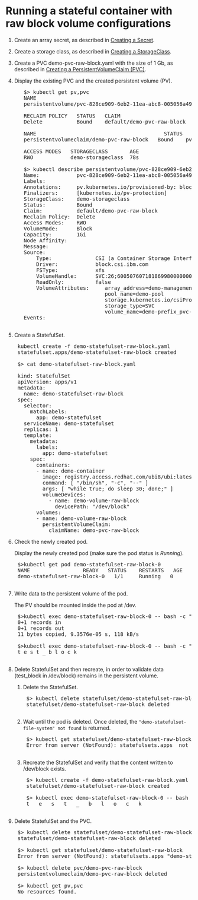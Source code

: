 # Running a stateful container with raw block volume configurations

1. Create an array secret, as described in [Creating a Secret](../content/configuration/csi_ug_config_create_secret.md).

2. Create a storage class, as described in [Creating a StorageClass](../content/configuration/csi_ug_config_create_storageclasses.md).

3. Create a PVC demo-pvc-raw-block.yaml with the size of 1 Gb, as described in [Creating a PersistentVolumeClaim (PVC)](../content/configuration/csi_ug_config_create_pvc.md).

4. Display the existing PVC and the created persistent volume (PV).

      <pre>
      $> kubectl get pv,pvc
      NAME                                                        CAPACITY   ACCESS MODES
      persistentvolume/pvc-828ce909-6eb2-11ea-abc8-005056a49b44   1Gi        RWO
        
      RECLAIM POLICY   STATUS   CLAIM                          STORAGECLASS     REASON  AGE
      Delete           Bound    default/demo-pvc-raw-block   demo-storageclass        109m
        
      NAME                                         STATUS   VOLUME                                     CAPACITY   
      persistentvolumeclaim/demo-pvc-raw-block   Bound    pvc-828ce909-6eb2-11ea-abc8-005056a49b44   1Gi
        
      ACCESS MODES   STORAGECLASS       AGE
      RWO            demo-storageclass  78s
        
      $> kubectl describe persistentvolume/pvc-828ce909-6eb2-11ea-abc8-005056a49b44
      Name:            pvc-828ce909-6eb2-11ea-abc8-005056a49b44
      Labels:          <none>
      Annotations:     pv.kubernetes.io/provisioned-by: block.csi.ibm.com
      Finalizers:      [kubernetes.io/pv-protection]
      StorageClass:    demo-storageclass
      Status:          Bound
      Claim:           default/demo-pvc-raw-block
      Reclaim Policy:  Delete
      Access Modes:    RWO
      VolumeMode:      Block
      Capacity:        1Gi
      Node Affinity:   <none>
      Message:
      Source:
          Type:              CSI (a Container Storage Interface (CSI) volume source)
          Driver:            block.csi.ibm.com
          FSType:            xfs
          VolumeHandle:      SVC:26;60050760718186998000000000005E93
          ReadOnly:          false
          VolumeAttributes:     array_address=demo-management-address
                                pool_name=demo-pool
                                storage.kubernetes.io/csiProvisionerIdentity=1631546133261-8081-block.csi.ibm.com
                                storage_type=SVC
                                volume_name=demo-prefix_pvc-828ce909-6eb2-11ea-abc8-005056a49b44
      Events:                <none>
      </pre>

5. Create a StatefulSet.

    <pre>
    kubectl create -f demo-statefulset-raw-block.yaml
    statefulset.apps/demo-statefulset-raw-block created

    $> cat demo-statefulset-raw-block.yaml
        
    kind: StatefulSet
    apiVersion: apps/v1
    metadata:
      name: demo-statefulset-raw-block
    spec:
      selector:
        matchLabels:
          app: demo-statefulset
      serviceName: demo-statefulset
      replicas: 1
      template:
        metadata:
          labels:
            app: demo-statefulset
        spec:
          containers:
          - name: demo-container
            image: registry.access.redhat.com/ubi8/ubi:latest
            command: [ "/bin/sh", "-c", "--" ]
            args: [ "while true; do sleep 30; done;" ]
            volumeDevices:
              - name: demo-volume-raw-block
                devicePath: "/dev/block"            
          volumes:
          - name: demo-volume-raw-block
            persistentVolumeClaim:
              claimName: demo-pvc-raw-block</pre>      

6. Check the newly created pod.

    Display the newly created pod (make sure the pod status is _Running_).

    <pre>
    $>kubectl get pod demo-statefulset-raw-block-0
    NAME                 READY   STATUS    RESTARTS   AGE
    demo-statefulset-raw-block-0   1/1     Running   0          43s

7. Write data to the persistent volume of the pod.

    The PV should be mounted inside the pod at /dev.

    <pre>
    $>kubectl exec demo-statefulset-raw-block-0 -- bash -c "echo "test_block" | dd conv=unblock of=/dev/block"
    0+1 records in
    0+1 records out
    11 bytes copied, 9.3576e-05 s, 118 kB/s
        
    $>kubectl exec demo-statefulset-raw-block-0 -- bash -c "od -An -c -N 10 /dev/block"
    t e s t _ b l o c k

8. Delete StatefulSet and then recreate, in order to validate data (test_block in /dev/block) remains in the persistent volume.

    1. Delete the StatefulSet.

        <pre>
        $> kubectl delete statefulset/demo-statefulset-raw-block
        statefulset/demo-statefulset-raw-block deleted

    2. Wait until the pod is deleted. Once deleted, the `"demo-statefulset-file-system" not found` is returned.

        <pre>
        $> kubectl get statefulset/demo-statefulset-raw-block
        Error from server (NotFound): statefulsets.apps <StatefulSet name> not found

    3. Recreate the StatefulSet and verify that the content written to /dev/block exists.

        <pre>
        $> kubectl create -f demo-statefulset-raw-block.yaml
        statefulset/demo-statefulset-raw-block created
            
        $> kubectl exec demo-statefulset-raw-block-0 -- bash -c "od -An -c -N 10 /dev/block"
        t   e   s   t   _   b   l   o   c   k

9. Delete StatefulSet and the PVC.
  
    <pre>
    $> kubectl delete statefulset/demo-statefulset-raw-block
    statefulset/demo-statefulset-raw-block deleted
        
    $> kubectl get statefulset/demo-statefulset-raw-block
    Error from server (NotFound): statefulsets.apps "demo-statefulset-raw-block" not found
        
    $> kubectl delete pvc/demo-pvc-raw-block
    persistentvolumeclaim/demo-pvc-raw-block deleted
        
    $> kubectl get pv,pvc
    No resources found.
